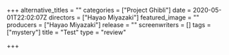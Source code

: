+++
alternative_titles = ""
categories = ["Project Ghibli"]
date = 2020-05-01T22:02:07Z
directors = ["Hayao Miyazaki"]
featured_image = ""
producers = ["Hayao Miyazaki"]
release = ""
screenwriters = []
tags = ["mystery"]
title = "Test"
type = "review"

+++
